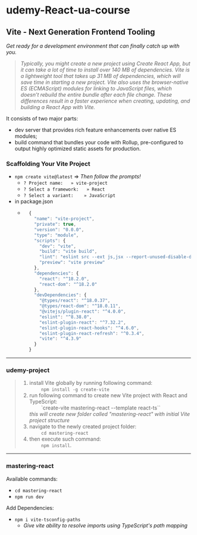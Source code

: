 # udemy-React-ua-course

## Vite - Next Generation Frontend Tooling
_Get ready for a development environment that can finally catch up with you._

> _Typically, you might create a new project using Create React App, but it can take a lot of time to install over 140 MB of dependencies. Vite is a lightweight tool that takes up 31 MB of dependencies, which will save time in starting a new project. Vite also uses the browser-native ES (ECMAScript) modules for linking to JavaScript files, which doesn’t rebuild the entire bundle after each file change. These differences result in a faster experience when creating, updating, and building a React App with Vite._

It consists of two major parts:
* dev server that provides rich feature enhancements over native ES modules;
* build command that bundles your code with Rollup, pre-configured to output highly optimized static assets for production.

### Scaffolding Your Vite Project
  * `npm create vite@latest` => _Then follow the prompts!_
     - `? Project name:   » vite-project`
     - `? Select a framework:   » React`
     - `? Select a variant:    » JavaScript`
  * in package.json
    - ```javascript
        {
          "name": "vite-project",
          "private": true,
          "version": "0.0.0",
          "type": "module",
          "scripts": {
            "dev": "vite",
            "build": "vite build",
            "lint": "eslint src --ext js,jsx --report-unused-disable-directives --max-warnings 0",
            "preview": "vite preview"
          },
          "dependencies": {
            "react": "^18.2.0",
            "react-dom": "^18.2.0"
          },
          "devDependencies": {
            "@types/react": "^18.0.37",
            "@types/react-dom": "^18.0.11",
            "@vitejs/plugin-react": "^4.0.0",
            "eslint": "^8.38.0",
            "eslint-plugin-react": "^7.32.2",
            "eslint-plugin-react-hooks": "^4.6.0",
            "eslint-plugin-react-refresh": "^0.3.4",
            "vite": "^4.3.9"
          }
        }
      ```





- - -

### udemy-project
> 1. install Vite globally by running following command:\
>  &emsp; &emsp;``npm install -g create-vite``
> 2. run following command to create new Vite project with React and TypeScript:\
>  &emsp; &emsp;`create-vite mastering-react --template react-ts``\
>  _this  will create new folder called "mastering-react" with initial Vite project structure_
> 3. navigate to the newly created project folder:\
>  &emsp; &emsp;``cd mastering-react``
> 4. then execute such command:\
>   &emsp; &emsp;``npm install``.

- - -

### mastering-react

Available commands:
  * ``cd mastering-react``
  * ``npm run dev``

Add Dependencies:
  + ``npm i vite-tsconfig-paths``
    - _Give vite ability to resolve imports using TypeScript's path mapping_

